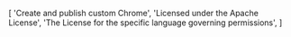 [
    'Create and publish custom Chrome',
    'Licensed under the Apache License',
    'The License for the specific language governing permissions',
]
